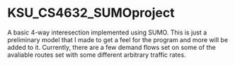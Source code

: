 # KSU_CS4632_SUMOproject

A basic 4-way interesection implemented using SUMO. This is just a preliminary model that I made to get a feel for the program and more will be added to it. Currently, there are a few demand flows set on some of the avaliable routes set with some different arbitrary traffic rates.
